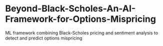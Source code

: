 # Beyond-Black-Scholes-An-AI-Framework-for-Options-Mispricing
ML framework combining Black-Scholes pricing and sentiment analysis to detect and predict options mispricing
